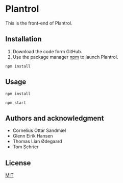 
# Plantrol

This is the front-end of Plantrol.

## Installation

 1. Download the code form GitHub. 
 2. Use the package manager
    [npm](https://www.npmjs.com/get-npm) to launch Plantrol.

```
npm install
```

## Usage

```
npm install

npm start
```
## Authors and acknowledgment

 - Cornelius Ottar Sandmæl
 - Glenn Eirik Hansen
 - Thomas Lian Ødegaard
 - Tom Schrier

## License
[MIT](https://choosealicense.com/licenses/mit/)